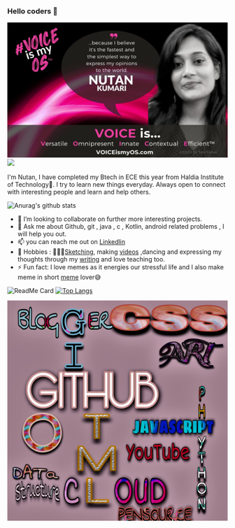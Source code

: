 ### Hello coders 👋
![](https://github.com/nutanaarohi123/nutanaarohi123/blob/main/InShot_20201014_101827812.jpg)
![](https://komarev.com/ghpvc/?username=nutanaarohi123&color=ff69b4&label=PROFILE+VIEWS)



I'm Nutan, I have completed my Btech in ECE this year from Haldia Institute of Technology👩.
I try to learn new things everyday. Always open to connect with interesting people 
and learn and help others.


![Anurag's github stats](https://github-readme-stats.vercel.app/api?username=nutanaarohi123&show_icons=true&theme=radical)




- 👯 I’m looking to collaborate on further more interesting projects.
- 💬 Ask me about Github, git , java , c , Kotlin, android related problems , I will help you out.
- 📫 you can reach me out on [Linkedlin](https://www.linkedin.com/in/nutan-kumari-789411179)
- 🥰 Hobbies : 🎨💁‍♀️[Sketching](https://www.instagram.com/art_thehiddentalent/), making [videos](https://youtu.be/15zWXy8Ges8) ,dancing and expressing my thoughts through my [writing](https://versesdirectfrommyheart.wordpress.com) and love teaching too.
- ⚡ Fun fact: I love memes as it energies our stressful life and I also make meme in short [meme](https://www.instagram.com/ghanta_fark_nhi_parta?igshid=z1h5x0z3ro3v) lover😅


![ReadMe Card](https://github-readme-stats.vercel.app/api/pin/?username=nutanaarohi123&repo=Multi-Functional-Calculator)
[![Top Langs](https://github-readme-stats.vercel.app/api/top-langs/?username=nutanaarohi123&layout=compact)](https://githun.com/anuraghazra/github-readme-stats)

![](https://github.com/nutanaarohi123/nutanaarohi123/blob/main/designbg.jpg)

